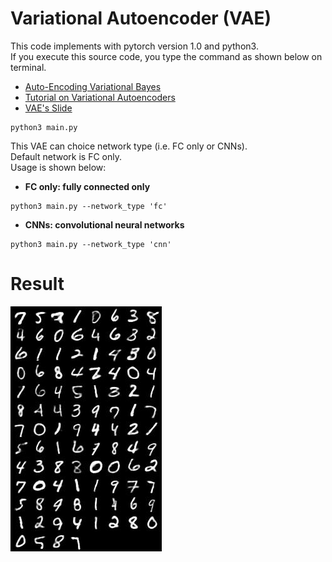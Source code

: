 # Variational Autoencoder (VAE)
This code implements with pytorch version 1.0 and python3.<br>
If you execute this source code, you type the command as shown below on terminal.

* [Auto-Encoding Variational Bayes](https://arxiv.org/pdf/1312.6114.pdf)
* [Tutorial on Variational Autoencoders](https://arxiv.org/pdf/1606.05908.pdf)
* [VAE's Slide](./Explanation_VAE_jp.pdf)

```
python3 main.py
```
This VAE can choice network type (i.e. FC only or CNNs).<br>
Default network is FC only.<br>
Usage is shown below:<br>
* **FC only: fully connected only**
```
python3 main.py --network_type 'fc'
```

* **CNNs: convolutional neural networks**
```
python3 main.py --network_type 'cnn'
```

# Result
![VAE Result](./image/samples100.jpg)
